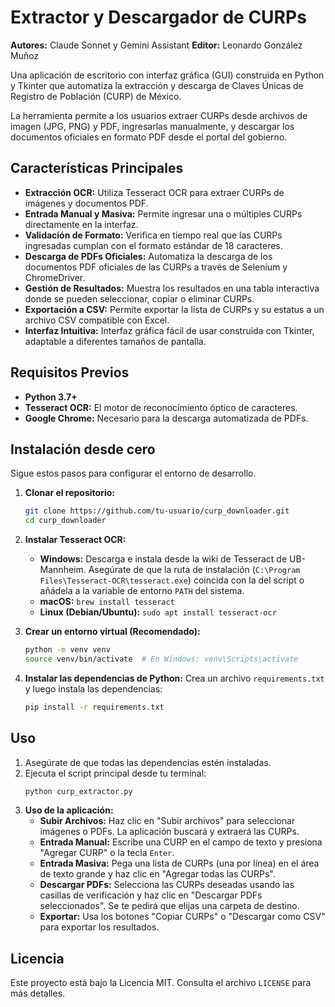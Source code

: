 # Extractor y Descargador de CURPs


**Autores:** Claude Sonnet y Gemini Assistant
**Editor:** Leonardo González Muñoz

Una aplicación de escritorio con interfaz gráfica (GUI) construida en Python y Tkinter que automatiza la extracción y descarga de Claves Únicas de Registro de Población (CURP) de México.

La herramienta permite a los usuarios extraer CURPs desde archivos de imagen (JPG, PNG) y PDF, ingresarlas manualmente, y descargar los documentos oficiales en formato PDF desde el portal del gobierno.



## Características Principales

-   **Extracción OCR:** Utiliza Tesseract OCR para extraer CURPs de imágenes y documentos PDF.
-   **Entrada Manual y Masiva:** Permite ingresar una o múltiples CURPs directamente en la interfaz.
-   **Validación de Formato:** Verifica en tiempo real que las CURPs ingresadas cumplan con el formato estándar de 18 caracteres.
-   **Descarga de PDFs Oficiales:** Automatiza la descarga de los documentos PDF oficiales de las CURPs a través de Selenium y ChromeDriver.
-   **Gestión de Resultados:** Muestra los resultados en una tabla interactiva donde se pueden seleccionar, copiar o eliminar CURPs.
-   **Exportación a CSV:** Permite exportar la lista de CURPs y su estatus a un archivo CSV compatible con Excel.
-   **Interfaz Intuitiva:** Interfaz gráfica fácil de usar construida con Tkinter, adaptable a diferentes tamaños de pantalla.

## Requisitos Previos

-   **Python 3.7+**
-   **Tesseract OCR:** El motor de reconocimiento óptico de caracteres.
-   **Google Chrome:** Necesario para la descarga automatizada de PDFs.

## Instalación desde cero

Sigue estos pasos para configurar el entorno de desarrollo.

1.  **Clonar el repositorio:**
    ```bash
    git clone https://github.com/tu-usuario/curp_downloader.git
    cd curp_downloader
    ```

2.  **Instalar Tesseract OCR:**
    -   **Windows:** Descarga e instala desde la wiki de Tesseract de UB-Mannheim. Asegúrate de que la ruta de instalación (`C:\Program Files\Tesseract-OCR\tesseract.exe`) coincida con la del script o añádela a la variable de entorno `PATH` del sistema.
    -   **macOS:** `brew install tesseract`
    -   **Linux (Debian/Ubuntu):** `sudo apt install tesseract-ocr`

3.  **Crear un entorno virtual (Recomendado):**
    ```bash
    python -m venv venv
    source venv/bin/activate  # En Windows: venv\Scripts\activate
    ```

4.  **Instalar las dependencias de Python:**
    Crea un archivo `requirements.txt`  y luego instala las dependencias:
    ```bash
    pip install -r requirements.txt
    ```

## Uso

1.  Asegúrate de que todas las dependencias estén instaladas.
2.  Ejecuta el script principal desde tu terminal:
    ```bash
    python curp_extractor.py
    ```
3.  **Uso de la aplicación:**
    -   **Subir Archivos:** Haz clic en "Subir archivos" para seleccionar imágenes o PDFs. La aplicación buscará y extraerá las CURPs.
    -   **Entrada Manual:** Escribe una CURP en el campo de texto y presiona "Agregar CURP" o la tecla `Enter`.
    -   **Entrada Masiva:** Pega una lista de CURPs (una por línea) en el área de texto grande y haz clic en "Agregar todas las CURPs".
    -   **Descargar PDFs:** Selecciona las CURPs deseadas usando las casillas de verificación y haz clic en "Descargar PDFs seleccionados". Se te pedirá que elijas una carpeta de destino.
    -   **Exportar:** Usa los botones "Copiar CURPs" o "Descargar como CSV" para exportar los resultados.

## Licencia

Este proyecto está bajo la Licencia MIT. Consulta el archivo `LICENSE` para más detalles.
